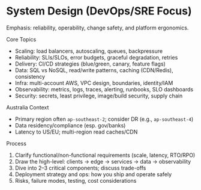 # System Design (DevOps/SRE Focus)

Emphasis: reliability, operability, change safety, and platform ergonomics.

Core Topics

- Scaling: load balancers, autoscaling, queues, backpressure
- Reliability: SLIs/SLOs, error budgets, graceful degradation, retries
- Delivery: CI/CD strategies (blue/green, canary, feature flags)
- Data: SQL vs NoSQL, read/write patterns, caching (CDN/Redis), consistency
- Infra: multi-account AWS, VPC design, boundaries, identity/IAM
- Observability: metrics, logs, traces, alerting, runbooks, SLO dashboards
- Security: secrets, least privilege, image/build security, supply chain

Australia Context

- Primary region often `ap-southeast-2`; consider DR (e.g., `ap-southeast-4`)
- Data residency/compliance (esp. gov/banks)
- Latency to US/EU; multi-region read caches/CDN

Process

1. Clarify functional/non-functional requirements (scale, latency, RTO/RPO)
2. Draw the high-level: clients → edge → services → data → observability
3. Dive into 2–3 critical components; discuss trade-offs
4. Deployment strategy and ops: how you ship and operate safely
5. Risks, failure modes, testing, cost considerations
